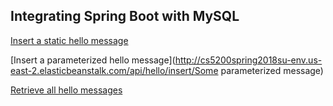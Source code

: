 
## Integrating Spring Boot with MySQL

[Insert a static hello message](http://cs5200spring2018su-env.us-east-2.elasticbeanstalk.com/api/hello/insert)

[Insert a parameterized hello message](http://cs5200spring2018su-env.us-east-2.elasticbeanstalk.com/api/hello/insert/Some parameterized message)

[Retrieve all hello messages](http://cs5200spring2018su-env.us-east-2.elasticbeanstalk.com/api/hello/select/all)